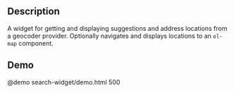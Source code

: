 <!--

@module {can.Component} search-widget <search-widget />
@parent geo.components

-->

## Description
 A widget for getting and displaying suggestions and address locations from a geocoder provider. Optionally navigates and displays locations to an `ol-map` component.

## Demo

@demo search-widget/demo.html 500
